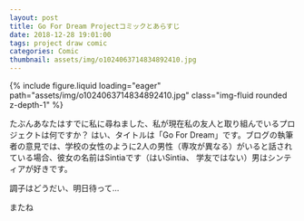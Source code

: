 ```yaml
---
layout: post
title: Go For Dream Projectコミックとあらすじ
date: 2018-12-28 19:01:00
tags: project draw comic
categories: Comic
thumbnail: assets/img/o1024063714834892410.jpg
---
```


<div class="row mt-3">
    <div class="col-sm mt-3 mt-md-0">
        {% include figure.liquid loading="eager" path="assets/img/o1024063714834892410.jpg" class="img-fluid rounded z-depth-1" %}
    </div>
</div>

たぶんあなたはすでに私に尋ねました、私が現在私の友人と取り組んでいるプロジェクトは何ですか？ はい、タイトルは「Go For Dream」です。ブログの執筆者の意見では、学校の女性のように2人の男性（専攻が異なる）がいると話されている場合、彼女の名前はSintiaです（はいSintia、 学友ではない）男はシンティアが好きです。

調子はどうだい、明日待って…

またね
